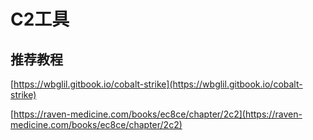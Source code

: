 # C2工具

## 推荐教程

[https://wbglil.gitbook.io/cobalt-strike](https://wbglil.gitbook.io/cobalt-strike)

[https://raven-medicine.com/books/ec8ce/chapter/2c2](https://raven-medicine.com/books/ec8ce/chapter/2c2)
